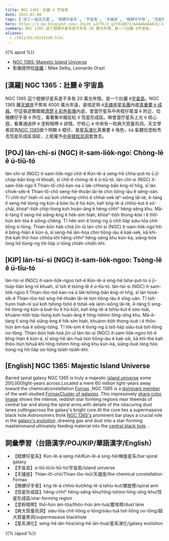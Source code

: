 ```yaml
---
title: NGC 1365：壯麗 ê 宇宙島
date: 2021-01-08
tags: ['逐工一幅天文圖', '棍螺仔星系', '宇宙島', '天爐座', '捲螺仔手骨', '恆星形成區', '塗粉暗帶', '痟大質量烏洞', '星系演化']
hero: https://1.bp.blogspot.com/-Jby1h_aJCfk/X_gZY9iDB7I/AAAAAAAAACE/J4L5iIt4Zgo1Q_sE7MpgskgtJrEbTxE0ACLcBGAsYHQ/s1024/NGC-1365-RGB-19-DEC-2020_Leo_Mike_1024.jpeg
summary: NGC 1365 這个棍螺仔星系差不多有 20 萬光年闊，是一个壯麗 ê宇宙島。
aliases:
  - /2021/01/20210108.html
---
```


{{% apod %}}

- [NGC 1365: Majestic Island Universe](https://apod.nasa.gov/apod/ap210108.html)
- 影像提供佮[版權](https://apod.nasa.gov/apod/lib/about_apod.html#srapply)：Mike Selby, Leonardo Orazi

## [漢羅] NGC 1365：壯麗 ê 宇宙島

NGC 1365 這个棍螺仔星系差不多有 20 萬光年闊，是一个壯麗 ê[宇宙島](https://apod.nasa.gov/apod/ap100109.html)。NGC 1365 離[天爐座](http://www.hawastsoc.org/deepsky/for/index.html)干焦有 6000 萬光年遠，是咱足熟 ê[天爐座星系團](http://heritage.stsci.edu/2005/09/supplemental.html)內底[真重要 ê 成員](https://apod.nasa.gov/apod/ap160611.html)。佇這張遮爾媠閣[清楚 ê 彩色影像](http://www.starkeeper.it/NGC1365.htm)內底，會當佇星系中央棍仔尾溜 ê 附近、佮捲螺仔手骨 ê 所在，看著集中閣反紅 ê 恆星形成區。嘛會當佇星系上光 ê 核心遐，看著通過伊 ê 塗粉暗帶 ê 詳情。佇核心 ê 中央有一粒痟大質量烏洞。天文學者認為[NGC 1365](http://arxiv.org/abs/0907.2602)彼个明顯 ê 棍仔，是[星系演化](http://hubblesite.org/newscenter/archive/releases/1999/34/)真重要 ê 角色，kā 氣體佮塗粉𤆬去恆星形成區滾絞，上尾攏予[中央彼粒烏洞](http://hubblesite.org/newscenter/archive/releases/2000/22)食食去。

## [POJ] Ián-chí-si (NGC) it-sam-lio̍k-ngo͘: Chòng-lē ê ú-tiū-tó

Ián-chí-si (NGC) it-sam-lio̍k-ngo͘ chit-ê Kún-lê-á seng-hē chha-put-to ū jī-cha̍p-bān kng-nî khoah, sī chi̍t-ê chòng-lē ê ú-tiū-tó. Ián-chí-si (NGC) it-sam-lio̍k-ngo͘ lî Thian-lô͘-chō kan-na ū la̍k-chheng-bān kng-nî hn̄g, sī lán chiok-se̍k-ê Thian-lô͘-chō seng-hē-thoân lāi-té chin tiōng-iàu ê sêng-oân. Tī chi̍t-tiuⁿ hiah-nī súi koh chheng-chhó ê chhái-sek iáⁿ-siōng lāi-té, ē-tàng tī seng-hē tiong-ng kùn-á bóe-liu ê hù-kūn, kah kńg-lê-á chhiú-kut ê só͘-chāi, khòaⁿ-tio̍h chi̍p-tiong koh hoán-âng ê hêng-chhiⁿ hêng-sêng khu. Mā-ē-tàng tī seng-hē siāng-kng ê he̍k-sim hiah, khòaⁿ-tio̍h thong-kòe i ê thô͘-hún àm-tòa ê siông-chêng. Tī he̍k-sim ê tiong-ng ū chi̍t-lia̍p siáu-tōa chit-liōng o͘-tōng. Thian-bûn ha̍k-chiá jīn-ûi Ián-chí-si (NGC) it-sam-lio̍k-ngo͘ hit-ê bêng-hián ê kùn-á, sī seng-hē ián-hòa chin tiōng-iàu ê kak-sek, kā khì-thé kah thô͘-hún chhōa khì hêng-chhiⁿ hêng-sêng khu kún-ká, siāng-bóe lóng hō͘ tiong-ng hit-lia̍p o͘-tōng chia̍h-chia̍h-khì.

## [KIP] Ián-tsí-si (NGC) it-sam-lio̍k-ngoo: Tsòng-lē ê ú-tīu-tó

Ián-tsí-si (NGC) it-sam-lio̍k-ngoo tsit-ê Kún-lê-á sing-hē tsha-put-to ū jī-tsa̍p-bān kng-nî khuah, sī tsi̍t-ê tsòng-lē ê ú-tīu-tó. Ián-tsí-si (NGC) it-sam-lio̍k-ngoo lî Thian-lôo-tsō kan-na ū la̍k-tshing-bān kng-nî hn̄g, sī lán tsiok-si̍k-ê Thian-lôo-tsō sing-hē-thuân lāi-té tsin tiōng-iàu ê sîng-uân. Tī tsi̍t-tiunn hiah-nī suí koh tshing-tshó ê tshái-sik iánn-siōng lāi-té, ē-tàng tī sing-hē tiong-ng kùn-á bué-liu ê hù-kūn, kah kńg-lê-á tshíu-kut ê sóo-tsāi, khuànn-tio̍h tsi̍p-tiong koh huán-âng ê hîng-tshinn hîng-sîng khu. Mā-ē-tàng tī sing-hē siāng-kng ê hi̍k-sim hiah, khuànn-tio̍h thong-kuè i ê thôo-hún àm-tuà ê siông-tsîng. Tī hi̍k-sim ê tiong-ng ū tsi̍t-lia̍p siáu-tuā tsit-liōng oo-tōng. Thian-bûn ha̍k-tsiá jīn-uî Ián-tsí-si (NGC) it-sam-lio̍k-ngoo hit-ê bîng-hián ê kùn-á, sī sing-hē ián-huà tsin tiōng-iàu ê kak-sik, kā khì-thé kah thôo-hún tshuā khì hîng-tshinn hîng-sîng khu kún-ká, siāng-bué lóng hōo tiong-ng hit-lia̍p oo-tōng tsia̍h-tsia̍h-khì.

## [English] NGC 1365: Majestic Island Universe 

Barred spiral galaxy NGC 1365 is truly a majestic [island universe](https://apod.nasa.gov/apod/ap100109.html) some 200,000light-years across.Located a mere 60 million light-years away toward the chemicalconstellation [Fornax](http://www.hawastsoc.org/deepsky/for/index.html) ,NGC 1365 is a [dominant member](https://apod.nasa.gov/apod/ap160611.html) of the well-studied [FornaxCluster of galaxies](http://heritage.stsci.edu/2005/09/supplemental.html) .This impressively [sharp color image](http://www.starkeeper.it/NGC1365.htm) shows the intense, reddish star forming regions near theends of central bar and along the spiral arms,with details of the obscuring dust lanes cuttingacross the galaxy's bright core.At the core lies a supermassive black hole.Astronomers think [NGC 1365's](http://arxiv.org/abs/0907.2602) prominent bar plays a crucial role in the [galaxy's evolution](http://hubblesite.org/newscenter/archive/releases/1999/34/) ,drawing gas and dust into a star-forming maelstromand ultimately feeding material into the [central black hole](http://hubblesite.org/newscenter/archive/releases/2000/22) .

## 詞彙學習（台語漢字/POJ/KIP/華語漢字/English）

- 【棍螺仔星系】Kún-lê-á seng-hē/Kún-lê-á sing-hē/棒旋星系/bar spiral galaxy
- 【宇宙島】ú-tiū-tó/ú-tiū-tó/宇宙島/island universe
- 【天爐座】Thian-lô͘-chō/Thian-lôo-tsō/天爐座/the chemical constellation Fornax
- 【捲螺仔手骨】kńg-lê-á chhiú-kut/kńg-lê-á tshíu-kut/螺旋臂/spiral arm
- 【恆星形成區】hêng-chhiⁿ hêng-sêng-khu/hîng-tshinn hîng-sîng-khu/恆星形成區/star-forming region
- 【塗粉暗帶】thô͘-hún àm-tòa/thôo-hún àm-tuà/塵埃帶/dust lane
- 【痟大質量烏洞】siáu-tōa chit-liōng o͘-tōng/siáu-tuā tsit-liōng oo-tōng/超大質量黑洞/supermassive blackhole
- 【星系演化】seng-hē ián-hòa/sing-hē ián-huà/星系演化/galaxy evolution

{{% /apod %}}
